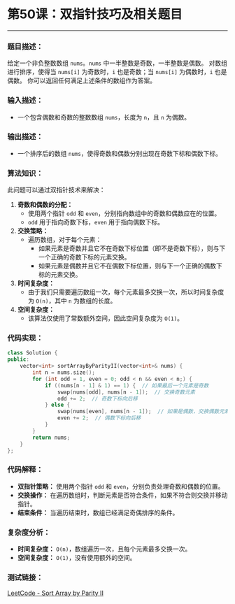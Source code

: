 # 第50课：双指针技巧及相关题目

------

### **题目描述：**

给定一个非负整数数组 `nums`。`nums` 中一半整数是奇数，一半整数是偶数。
 对数组进行排序，使得当 `nums[i]` 为奇数时，`i` 也是奇数；当 `nums[i]` 为偶数时，`i` 也是偶数。
 你可以返回任何满足上述条件的数组作为答案。

### **输入描述：**

- 一个包含偶数和奇数的整数数组 `nums`，长度为 `n`，且 `n` 为偶数。

### **输出描述：**

- 一个排序后的数组 `nums`，使得奇数和偶数分别出现在奇数下标和偶数下标。

### **算法知识：**

此问题可以通过双指针技术来解决：

1. **奇数和偶数的分配：**
   - 使用两个指针 `odd` 和 `even`，分别指向数组中的奇数和偶数应在的位置。
   - `odd` 用于指向奇数下标，`even` 用于指向偶数下标。
2. **交换策略：**
   - 遍历数组，对于每个元素：
     - 如果元素是奇数并且它不在奇数下标位置（即不是奇数下标），则与下一个正确的奇数下标的元素交换。
     - 如果元素是偶数并且它不在偶数下标位置，则与下一个正确的偶数下标的元素交换。
3. **时间复杂度：**
   - 由于我们只需要遍历数组一次，每个元素最多交换一次，所以时间复杂度为 `O(n)`，其中 `n` 为数组的长度。
4. **空间复杂度：**
   - 该算法仅使用了常数额外空间，因此空间复杂度为 `O(1)`。

### **代码实现：**

```cpp
class Solution {
public:
    vector<int> sortArrayByParityII(vector<int>& nums) {
        int n = nums.size();
        for (int odd = 1, even = 0; odd < n && even < n;) {
            if ((nums[n - 1] & 1) == 1) {  // 如果最后一个元素是奇数
                swap(nums[odd], nums[n - 1]);  // 交换奇数元素
                odd += 2;  // 奇数下标向后移
            } else {
                swap(nums[even], nums[n - 1]);  // 如果是偶数，交换偶数元素
                even += 2;  // 偶数下标向后移
            }
        }
        return nums;
    }
};
```

### **代码解释：**

- **双指针策略：** 使用两个指针 `odd` 和 `even`，分别负责处理奇数和偶数的位置。
- **交换操作：** 在遍历数组时，判断元素是否符合条件，如果不符合则交换并移动指针。
- **结束条件：** 当遍历结束时，数组已经满足奇偶排序的条件。

### **复杂度分析：**

- **时间复杂度：** `O(n)`，数组遍历一次，且每个元素最多交换一次。
- **空间复杂度：** `O(1)`，没有使用额外的空间。

### **测试链接：**

[LeetCode  - Sort Array by Parity II](https://leetcode.cn/problems/sort-array-by-parity-ii/)

